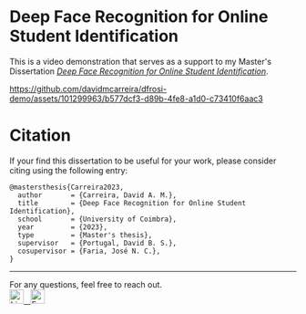 # Deep Face Recognition for Online Student Identification


This is a video demonstration that serves as a support to my Master's Dissertation [*Deep Face Recognition for Online Student Identification*](https://github.com/davidmcarreira/Master-Thesis/blob/main/main.pdf).

https://github.com/davidmcarreira/dfrosi-demo/assets/101299963/b577dcf3-d89b-4fe8-a1d0-c73410f6aac3

# Citation
If your find this dissertation to be useful for your work, please consider citing using the following entry:

```
@mastersthesis{Carreira2023,
  author       = {Carreira, David A. M.},
  title        = {Deep Face Recognition for Online Student Identification},
  school       = {University of Coimbra},
  year         = {2023},
  type         = {Master's thesis},
  supervisor   = {Portugal, David B. S.},
  cosupervisor = {Faria, José N. C.},
}
```
---

For any questions, feel free to reach out.
<br>
<a href="https://www.linkedin.com/in/davidcarreira"><img title="Linkedin" alt="Linkedin" src="https://cdn-icons-png.flaticon.com/512/174/174857.png" height="25">
&nbsp;
<a href="mailto:davidcarreira98@gmail.com"><img title="Email" alt="Email" src="https://upload.wikimedia.org/wikipedia/commons/thumb/7/7e/Gmail_icon_%282020%29.svg/2560px-Gmail_icon_%282020%29.svg.png" height="25"> 
</br>

